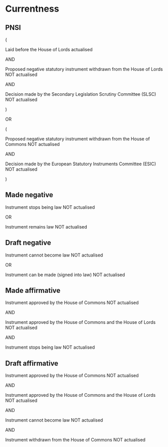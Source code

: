 # Currentness

## PNSI

(

Laid before the House of Lords actualised

AND

Proposed negative statutory instrument withdrawn from the House of Lords NOT actualised

AND

Decision made by the Secondary Legislation Scrutiny Committee (SLSC) NOT actualised

)

OR

(

Proposed negative statutory instrument withdrawn from the House of Commons NOT actualised

AND

Decision made by the European Statutory Instruments Committee (ESIC) NOT actualised

)


## Made negative

Instrument stops being law NOT actualised

OR

Instrument remains law NOT actualised


## Draft negative

Instrument cannot become law NOT actualised

OR

Instrument can be made (signed into law) NOT actualised


## Made affirmative

Instrument approved by the House of Commons NOT actualised

AND

Instrument approved by the House of Commons and the House of Lords NOT actualised

AND

Instrument stops being law NOT actualised


## Draft affirmative

Instrument approved by the House of Commons NOT actualised

AND

Instrument approved by the House of Commons and the House of Lords NOT actualised

AND

Instrument cannot become law NOT actualised

AND

Instrument withdrawn from the House of Commons NOT actualised
